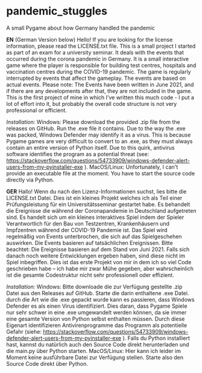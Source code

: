 # pandemic_stuggles
A small Pygame about how Germany handled the pandemic

__EN__ (German Version below)
Hello! If you are looking for the license information, please read the LICENSE.txt file.
This is a small project I started as part of an exam for a university seminar. It deals with the events that occurred during the corona pandemic in Germany.
It is a small interactive game where the player is responsible for building test centres, hospitals and vaccination centres during the COVID-19 pandemic. The game is regularly interrupted by events that affect the gameplay. The events are based on actual events.
Please note: The Events have been written in June 2021, and if there are any developments after that, they are not included in the game.
This is the first project of mine in which I've written this much code - I put a lot of effort into it, but probably the overall code structure is not very professional or efficient.

_Installation:_
Windows: Please download the provided .zip file from the releases on GitHub. Run the .exe file it contains. Due to the way the .exe was packed, Windows Defender may identify it as a virus. This is because Pygame games are very difficult to convert to an .exe, as they must always contain an entire version of Python itself. Due to this quirk, antivirus software identifies the program as a potential threat (see: https://stackoverflow.com/questions/54733909/windows-defender-alert-users-from-my-pyinstaller-exe ).
MacOS/Linux: Unfortunately, I can't provide an executable file at the moment. You have to start the source code directly via Python.


__GER__
Hallo! Wenn du nach den Lizenz-Informationen suchst, lies bitte die LICENSE.txt Datei.
Dies ist ein kleines Projekt welches ich als Teil einer Prüfungsleistung für ein Universitätsseminar gestartet habe. Es behandelt die Ereignisse die während der Coronapandemie in Deutschland aufgetreten sind.
Es handelt sich um ein kleines interaktives Spiel indem der Spieler Verantwortlich für den Bau von Testzentren, Krankenhäusern und Impfzentren während der COVID-19 Pandemie ist. Das Spiel wird regelmäßig von Events unterbrochen, die sich auf das Spielgeschehen auswirken. Die Events basieren auf tatsächlichen Ereignissen.
Bitte beachtet: Die Ereignisse basieren auf dem Stand von Juni 2021. Falls sich danach noch weitere Entwicklungen ergeben haben, sind diese nicht im Spiel inbegriffen.
Dies ist das erste Projekt von mir in dem ich so viel Code geschrieben habe – ich habe mir zwar Mühe gegeben, aber wahrscheinlich ist die gesamte Codestruktur nicht sehr professionell oder effizient.

_Installation:_
Windows: Bitte downloade die zur Verfügung gestellte .zip Datei aus den Releases auf GitHub. Starte die darin enthaltene .exe Datei. durch die Art wie die .exe gepackt wurde kann es passieren, dass Windows Defender es als einen Virus identifiziert. Dies daran, dass Pygame Spiele nur sehr schwer in eine .exe umgewandelt werden können, da sie immer eine gesamte Version von Python selbst enthalten müssen. Durch diese Eigenart identifizieren Antivirenprogramme das Programm als potentielle Gefahr (siehe: https://stackoverflow.com/questions/54733909/windows-defender-alert-users-from-my-pyinstaller-exe ).
Falls du Python installiert hast, kannst du natürlich auch den Source Code direkt herunterladen und die main.py über Python starten.
MacOS/Linux: Hier kann ich leider im Moment keine ausführbare Datei zur Verfügung stellen. Starte also den Source Code direkt über Python.
